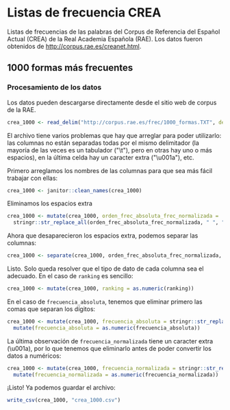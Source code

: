 # Listas de frecuencia CREA
Listas de frecuencias de las palabras del Corpus de Referencia del Español Actual (CREA) de la Real Academia Española (RAE). Los datos fueron obtenidos de http://corpus.rae.es/creanet.html.


## 1000 formas más frecuentes

### Procesamiento de los datos

Los datos pueden descargarse directamente desde el sitio web de corpus de la RAE.

```r
crea_1000 <- read_delim("http://corpus.rae.es/frec/1000_formas.TXT", delim = "\n", locale = locale(encoding = 'Latin1'))
```

El archivo tiene varios problemas que hay que arreglar para poder utilizarlo: las columnas no están separadas todas por el mismo delimitador (la mayoría de las veces es un tabulador ("\t"), pero en otras hay uno o más espacios), en la última celda hay un caracter extra ("\u001a"), etc.

Primero arreglamos los nombres de las columnas para que sea más fácil trabajar con ellas:

```r
crea_1000 <- janitor::clean_names(crea_1000)
```

Eliminamos los espacios extra

```r
crea_1000 <- mutate(crea_1000, orden_frec_absoluta_frec_normalizada =
  stringr::str_replace_all(orden_frec_absoluta_frec_normalizada, " ", ""))
```

Ahora que desaparecieron los espacios extra, podemos separar las columnas:

```r
crea_1000 <- separate(crea_1000, orden_frec_absoluta_frec_normalizada, c("ranking", "palabra", "frecuencia_absoluta", "frecuencia_normalizada"), "\t")
```

Listo. Solo queda resolver que el tipo de dato de cada columna sea el adecuado. En el caso de `ranking` es sencillo:

```r
crea_1000 <- mutate(crea_1000, ranking = as.numeric(ranking))
```

En el caso de `frecuencia_absoluta`, tenemos que eliminar primero las comas que separan los dígitos:

```r
crea_1000 <- mutate(crea_1000, frecuencia_absoluta = stringr::str_replace_all(frecuencia_absoluta, ",", "")) %>%
  mutate(frecuencia_absoluta = as.numeric(frecuencia_absoluta))
```

La última observación de `frecuencia_normalizada` tiene un caracter extra (\u001a), por lo que tenemos que eliminarlo antes de poder convertir los datos a numéricos:

```r
crea_1000 <- mutate(crea_1000, frecuencia_normalizada = stringr::str_replace_all(frecuencia_normalizada, "\u001a", "")) %>%
  mutate(frecuencia_normalizada = as.numeric(frecuencia_normalizada))
```

¡Listo! Ya podemos guardar el archivo:

```r
write_csv(crea_1000, "crea_1000.csv")
```
